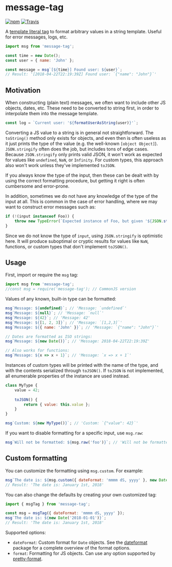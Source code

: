 
# message-tag

[![npm](https://img.shields.io/npm/v/message-tag.svg)](https://www.npmjs.com/package/message-tag)
[![Travis](https://img.shields.io/travis/mkrause/message-tag.svg)](https://travis-ci.org/mkrause/message-tag)

A [template literal tag](https://developer.mozilla.org/en-US/docs/Web/JavaScript/Reference/Template_literals) to format arbitrary values in a string template. Useful for error messages, logs, etc.

```js
import msg from 'message-tag';

const time = new Date();
const user = { name: 'John' };

const message = msg`[${time}] Found user: ${user}`;
// Result: '[2018-04-22T22:19:39Z] Found user: `{"name": "John"}`'
```


## Motivation

When constructing (plain text) messages, we often want to include other JS objects, dates, etc. These need to be converted to string first, in order to interpolate them into the message template.

```js
const log = `Current user: '${formatUserAsString(user)}'`;
```


Converting a JS value to a string is in general not straightforward. The `toString()` method only exists for objects, and even then is often useless as it just prints the type of the value (e.g. the well-known `[object Object]`). `JSON.stringify` often does the job, but includes tons of edge cases. Because `JSON.stringify` only prints valid JSON, it won't work as expected for values like `undefined`, `NaN`, or `Infinity`. For custom types, this approach also won't work unless they've implemented `toJSON`.

If you always know the type of the input, then these can be dealt with by using the correct formatting procedure, but getting it right is often cumbersome and error-prone.

In addition, sometimes we do not have any knowledge of the type of the input at all. This is common in the case of error handling, where we may want to construct error messages such as:

```js
if (!(input instanceof Foo)) {
    throw new TypeError(`Expected instance of Foo, but given '${JSON.stringify(input)}' instead`);
}
```

Since we do not know the type of `input`, using `JSON.stringify` is optimistic here. It will produce suboptimal or cryptic results for values like `NaN`, functions, or custom types that don't implement `toJSON()`.


## Usage

First, import or require the `msg` tag:

```js
import msg from 'message-tag';
//const msg = require('message-tag'); // CommonJS version
```


Values of any known, built-in type can be formatted:

```js
msg`Message: ${undefined}`; // 'Message: `undefined`'
msg`Message: ${null}`; // 'Message: `null`'
msg`Message: ${42}`; // 'Message: 42'
msg`Message: ${[1, 2, 3]}`; // 'Message: `[1,2,3]`'
msg`Message: ${{ name: 'John' }}`; // 'Message: `{"name": "John"}`'

// Dates are formatted as ISO strings:
msg`Message: ${new Date()}`; // 'Message: 2018-04-22T22:19:39Z'

// Also works for functions:
msg`Message: ${x => x + 1}`; // 'Message: `x => x + 1`'
```


Instances of custom types will be printed with the name of the type, and with the contents serialized through `toJSON()`. If `toJSON` is not implemented, all enumerable properties of the instance are used instead.

```js
class MyType {
    value = 42;
    
    toJSON() {
        return { value: this.value };
    }
}

msg`Custom: ${new MyType()}`; // 'Custom: `{"value": 42}`'
```


If you want to disable formatting for a specific input, use `msg.raw`:

```js
msg`Will not be formatted: ${msg.raw('foo')}`; // 'Will not be formatted: foo'
```


## Custom formatting

You can customize the formatting using `msg.custom`. For example:

```js
msg`The date is: ${msg.custom({ dateFormat: 'mmmm dS, yyyy' }, new Date('2018-01-01'))}`;
// Result: 'The date is: January 1st, 2018'
```

You can also change the defaults by creating your own customized tag:

```js
import { msgTag } from 'message-tag';

const msg = msgTag({ dateFormat: 'mmmm dS, yyyy' });
msg`The date is: ${new Date('2018-01-01')}`;
// Result: 'The date is: January 1st, 2018'
```

Supported options:

* `dateFormat`: Custom format for `Date` objects. See the [dateformat](https://www.npmjs.com/package/dateformat) package for a complete overview of the format options.
* `format`: Formatting for JS objects. Can use any option supported by [pretty-format](https://www.npmjs.com/package/pretty-format).
